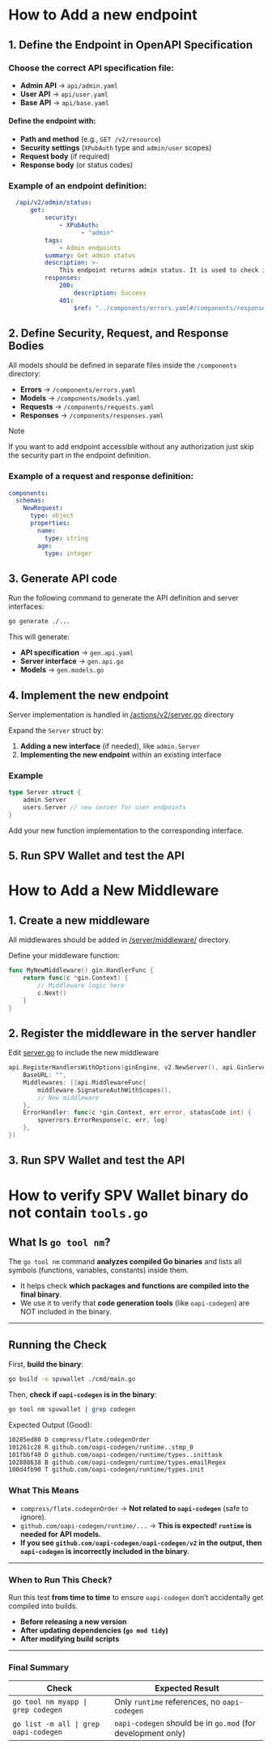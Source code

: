 # How to Add a new endpoint

## 1. Define the Endpoint in OpenAPI Specification

### Choose the correct API specification file:

- **Admin API** → `api/admin.yaml`
- **User API** → `api/user.yaml`
- **Base API** → `api/base.yaml`

#### Define the endpoint with:

- **Path and method** (e.g., `GET /v2/resource`)
- **Security settings** (`XPubAuth` type and `admin/user` scopes)
- **Request body** (if required)
- **Response body** (or status codes)

### Example of an endpoint definition:

```yaml
  /api/v2/admin/status:
      get:
          security:
              - XPubAuth:
                    - "admin"
          tags:
              - Admin endpoints
          summary: Get admin status
          description: >-
              This endpoint returns admin status. It is used to check if authorization header contain admin xpub.
          responses:
              200:
                  description: Success
              401:
                  $ref: "../components/errors.yaml#/components/responses/NotAuthorized"
```

## 2. Define Security, Request, and Response Bodies

All models should be defined in separate files inside the `/components` directory:

- **Errors** → `/components/errors.yaml`
- **Models** → `/components/models.yaml`
- **Requests** → `/components/requests.yaml`
- **Responses** → `/components/responses.yaml`

> [!NOTE]
> If you want to add endpoint accessible without any authorization just skip the security part in the endpoint definition.

### Example of a request and response definition:

```yaml
components:
  schemas:
    NewRequest:
      type: object
      properties:
        name:
          type: string
        age:
          type: integer
```

## 3. Generate API code

Run the following command to generate the API definition and server interfaces:

```sh
go generate ./...
```

This will generate:

- **API specification** → `gen.api.yaml`
- **Server interface** → `gen.api.go`
- **Models** → `gen.models.go`

## 4. Implement the new endpoint

Server implementation is handled in [/actions/v2/server.go](../actions/v2/server.go) directory

Expand the `Server` struct by:

1. **Adding a new interface** (if needed), like `admin.Server`
2. **Implementing the new endpoint** within an existing interface

### Example

```go
type Server struct {
    admin.Server
    users.Server // new server for user endpoints
}
```

Add your new function implementation to the corresponding interface.

## 5. Run SPV Wallet and test the API

# How to Add a New Middleware

## 1. Create a new middleware

All middlewares should be added in [/server/middleware/](../server/middleware) directory.

Define your middleware function:

```go
func MyNewMiddleware() gin.HandlerFunc {
    return func(c *gin.Context) {
        // Middleware logic here
        c.Next()
    }
}
```

## 2. Register the middleware in the server handler

Edit [server.go](../server/server.go) to include the new middleware

```go
api.RegisterHandlersWithOptions(ginEngine, v2.NewServer(), api.GinServerOptions{
    BaseURL: "",
    Middlewares: []api.MiddlewareFunc{
        middleware.SignatureAuthWithScopes(),
        // New middleware
    },
    ErrorHandler: func(c *gin.Context, err error, statusCode int) {
        spverrors.ErrorResponse(c, err, log)
    },
})
```

## 3. Run SPV Wallet and test the API

# How to verify SPV Wallet binary do not contain `tools.go`

## What Is `go tool nm`?

The `go tool nm` command **analyzes compiled Go binaries** and lists all symbols (functions, variables, constants) inside them.

- It helps check **which packages and functions are compiled into the final binary**.
- We use it to verify that **code generation tools** (like `oapi-codegen`) are NOT included in the binary.

---

## Running the Check

First, **build the binary**:

```sh
go build -o spvwallet ./cmd/main.go
```

Then, **check if `oapi-codegen` is in the binary**:

```sh
go tool nm spvwallet | grep codegen
```

Expected Output (Good):

```sh
10285ed80 D compress/flate.codegenOrder
101261c28 R github.com/oapi-codegen/runtime..stmp_0
101fbbf40 D github.com/oapi-codegen/runtime/types..inittask
102888638 B github.com/oapi-codegen/runtime/types.emailRegex
100d4fb90 T github.com/oapi-codegen/runtime/types.init
```

### What This Means

- `compress/flate.codegenOrder` → **Not related to `oapi-codegen`** (safe to ignore).
- `github.com/oapi-codegen/runtime/...` → **This is expected! `runtime` is needed for API models.**
- **If you see `github.com/oapi-codegen/oapi-codegen/v2` in the output, then `oapi-codegen` is incorrectly included in the binary.**

---

### When to Run This Check?

Run this test **from time to time** to ensure `oapi-codegen` don’t accidentally get compiled into builds.

- **Before releasing a new version**
- **After updating dependencies (`go mod tidy`)**
- **After modifying build scripts**

---

### Final Summary

| Check                                  | Expected Result                                      |
|----------------------------------------|------------------------------------------------------|
| `go tool nm myapp \| grep codegen`      | Only `runtime` references, no `oapi-codegen`        |
| `go list -m all \| grep oapi-codegen`   | `oapi-codegen` should be in `go.mod` (for development only) |
